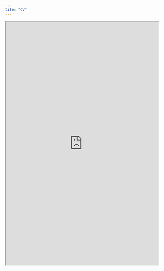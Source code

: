 ```yaml
---
tile: "CV"
---
```

<iframe src="https://abenaa07.github.io/files/170509_cv.pdf" width="100%" height="800rem">
This browser does not support PDFs. Please download the PDF to view it: <a href="/pdf/brain_in_a_vat.pdf">Download PDF</a>
</iframe>
